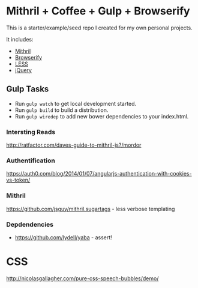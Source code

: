 # Mithril + Coffee + Gulp + Browserify

This is a starter/example/seed repo I created for my own personal projects.

It includes:
  - [Mithril](http://lhorie.github.io/mithril/index.html)
  - [Browserify](http://browserify.org/)
  - [LESS](http://lesscss.org/)
  - [jQuery](http://jquery.com/)

## Gulp Tasks

- Run `gulp watch` to get local development started.
- Run `gulp build` to build a distribution.
- Run `gulp wiredep` to add new bower dependencies to your index.html.

### Intersting Reads
http://ratfactor.com/daves-guide-to-mithril-js?/mordor

### Authentification
https://auth0.com/blog/2014/01/07/angularjs-authentication-with-cookies-vs-token/

### Mithril
https://github.com/jsguy/mithril.sugartags - less verbose templating

### Depdendencies
* https://github.com/lydell/yaba - assert!

# CSS
http://nicolasgallagher.com/pure-css-speech-bubbles/demo/

